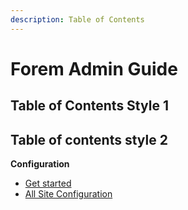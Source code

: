 ```yaml
---
description: Table of Contents
---
```


# Forem Admin Guide

## Table of Contents Style 1

## Table of contents style 2

**Configuration**

* [Get started](configuration/get-started.md)
* [All Site Configuration](configuration/all-site-configuration/)

